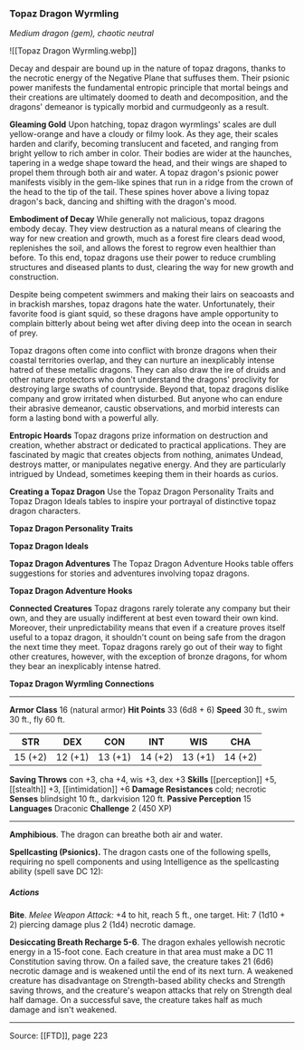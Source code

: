 ### Topaz Dragon Wyrmling
_Medium dragon (gem), chaotic neutral_

![[Topaz Dragon Wyrmling.webp]]

Decay and despair are bound up in the nature of topaz dragons, thanks to the necrotic energy of the Negative Plane that suffuses them. Their psionic power manifests the fundamental entropic principle that mortal beings and their creations are ultimately doomed to death and decomposition, and the dragons' demeanor is typically morbid and curmudgeonly as a result.


**Gleaming Gold** Upon hatching, topaz dragon wyrmlings' scales are dull yellow-orange and have a cloudy or filmy look. As they age, their scales harden and clarify, becoming translucent and faceted, and ranging from bright yellow to rich amber in color. Their bodies are wider at the haunches, tapering in a wedge shape toward the head, and their wings are shaped to propel them through both air and water. A topaz dragon's psionic power manifests visibly in the gem-like spines that run in a ridge from the crown of the head to the tip of the tail. These spines hover above a living topaz dragon's back, dancing and shifting with the dragon's mood.


**Embodiment of Decay** While generally not malicious, topaz dragons embody decay. They view destruction as a natural means of clearing the way for new creation and growth, much as a forest fire clears dead wood, replenishes the soil, and allows the forest to regrow even healthier than before. To this end, topaz dragons use their power to reduce crumbling structures and diseased plants to dust, clearing the way for new growth and construction.

Despite being competent swimmers and making their lairs on seacoasts and in brackish marshes, topaz dragons hate the water. Unfortunately, their favorite food is giant squid, so these dragons have ample opportunity to complain bitterly about being wet after diving deep into the ocean in search of prey.

Topaz dragons often come into conflict with bronze dragons when their coastal territories overlap, and they can nurture an inexplicably intense hatred of these metallic dragons. They can also draw the ire of druids and other nature protectors who don't understand the dragons' proclivity for destroying large swaths of countryside. Beyond that, topaz dragons dislike company and grow irritated when disturbed. But anyone who can endure their abrasive demeanor, caustic observations, and morbid interests can form a lasting bond with a powerful ally.


**Entropic Hoards** Topaz dragons prize information on destruction and creation, whether abstract or dedicated to practical applications. They are fascinated by magic that creates objects from nothing, animates Undead, destroys matter, or manipulates negative energy. And they are particularly intrigued by Undead, sometimes keeping them in their hoards as curios.


**Creating a Topaz Dragon** Use the Topaz Dragon Personality Traits and Topaz Dragon Ideals tables to inspire your portrayal of distinctive topaz dragon characters.

**Topaz Dragon Personality Traits** 


**Topaz Dragon Ideals** 



**Topaz Dragon Adventures** The Topaz Dragon Adventure Hooks table offers suggestions for stories and adventures involving topaz dragons.

**Topaz Dragon Adventure Hooks** 


**Connected Creatures** Topaz dragons rarely tolerate any company but their own, and they are usually indifferent at best even toward their own kind. Moreover, their unpredictability means that even if a creature proves itself useful to a topaz dragon, it shouldn't count on being safe from the dragon the next time they meet. Topaz dragons rarely go out of their way to fight other creatures, however, with the exception of bronze dragons, for whom they bear an inexplicably intense hatred.


**Topaz Dragon Wyrmling Connections** 






---

**Armor Class** 16 (natural armor)
**Hit Points** 33 (6d8 + 6)
**Speed** 30 ft., swim 30 ft., fly 60 ft.

| STR     | DEX     | CON     | INT     | WIS     | CHA     |
|---------|---------|---------|---------|---------|---------|
| 15 (+2) | 12 (+1) | 13 (+1) | 14 (+2) | 13 (+1) | 14 (+2) |

**Saving Throws** con +3, cha +4, wis +3, dex +3
**Skills** [[perception]] +5, [[stealth]] +3, [[intimidation]] +6
**Damage Resistances** cold; necrotic
**Senses** blindsight 10 ft., darkvision 120 ft.
**Passive Perception** 15
**Languages** Draconic
**Challenge** 2 (450 XP)

---

**Amphibious**. The dragon can breathe both air and water.

**Spellcasting (Psionics).** The dragon casts one of the following spells, requiring no spell components and using Intelligence as the spellcasting ability (spell save DC 12):

##### Actions
**Bite**. _Melee Weapon Attack:_ +4 to hit, reach 5 ft., one target. Hit: 7 (1d10 + 2) piercing damage plus 2 (1d4) necrotic damage.

**Desiccating Breath Recharge 5-6**. The dragon exhales yellowish necrotic energy in a 15-foot cone. Each creature in that area must make a DC 11 Constitution saving throw. On a failed save, the creature takes 21 (6d6) necrotic damage and is weakened until the end of its next turn. A weakened creature has disadvantage on Strength-based ability checks and Strength saving throws, and the creature's weapon attacks that rely on Strength deal half damage. On a successful save, the creature takes half as much damage and isn't weakened.


---

Source: [[FTD]], page 223